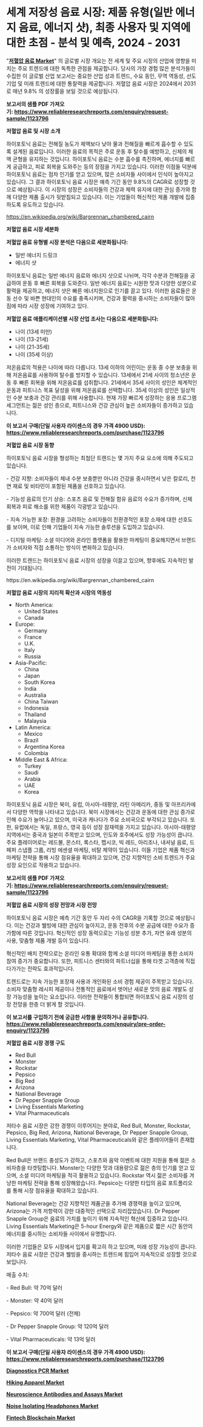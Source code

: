 <p><h1>세계 저장성 음료 시장: 제품 유형(일반 에너지 음료, 에너지 샷), 최종 사용자 및 지역에 대한 초점 - 분석 및 예측, 2024 - 2031</h1></p><p>"<strong><a href="https://www.reliableresearchreports.com/hypotonic-drinks-r1123796?utm_campaign=106&utm_medium=7&utm_source=Github&utm_content=ia&utm_term=16112024&utm_id=hypotonic-drinks">저혈압 음료 Market</a></strong>" 의 글로벌 시장 개요는 전 세계 및 주요 시장의 산업에 영향을 미치는 주요 트렌드에 대한 독특한 관점을 제공합니다. 당사의 가장 경험 많은 분석가들이 수집한 이 글로벌 산업 보고서는 중요한 산업 성과 트렌드, 수요 동인, 무역 역동성, 선도 기업 및 미래 트렌드에 대한 통찰력을 제공합니다. 저혈압 음료 시장은 2024에서 2031로 매년 9.8% 의 성장률을 보일 것으로 예상됩니다.</p>
<p><strong>보고서의 샘플 PDF 가져오기:&nbsp;<a href="https://www.reliableresearchreports.com/enquiry/request-sample/1123796?utm_campaign=106&utm_medium=7&utm_source=Github&utm_content=ia&utm_term=16112024&utm_id=hypotonic-drinks">https://www.reliableresearchreports.com/enquiry/request-sample/1123796</a></strong></p>
<p><strong>저혈압 음료 및 시장 소개</strong></p>
<p><p>하이포토닉 음료는 전해질 농도가 체액보다 낮아 물과 전해질을 빠르게 흡수할 수 있도록 설계된 음료입니다. 이러한 음료의 목적은 주로 운동 후 탈수를 예방하고, 신체의 체액 균형을 유지하는 것입니다. 하이포토닉 음료는 수분 흡수를 촉진하며, 에너지를 빠르게 공급하고, 피로 회복을 도와주는 등의 장점을 가지고 있습니다. 이러한 이점들 덕분에 하이포토닉 음료는 점차 인기를 얻고 있으며, 많은 소비자들 사이에서 인식이 높아지고 있습니다. 그 결과 하이포토닉 음료 시장은 예측 기간 동안 9.8%의 CAGR로 성장할 것으로 예상됩니다. 이 시장의 성장은 소비자들의 건강과 체력 유지에 대한 관심 증가와 함께 다양한 제품 출시가 뒷받침되고 있습니다. 이는 기업들이 혁신적인 제품 개발에 집중하도록 유도하고 있습니다.</p></p>
<p><a href="https://en.wikipedia.org/wiki/Bargrennan_chambered_cairn?utm_campaign=106&utm_medium=7&utm_source=Github&utm_content=ia&utm_term=16112024&utm_id=hypotonic-drinks">https://en.wikipedia.org/wiki/Bargrennan_chambered_cairn</a></p>
<p><strong>저혈압 음료 시장 세분화</strong></p>
<p><strong>저혈압 음료 유형별 시장 분석은 다음으로 세분화됩니다:</strong></p>
<p><ul><li>일반 에너지 드링크</li><li>에너지 샷</li></ul></p>
<p><p>하이포토닉 음료는 일반 에너지 음료와 에너지 샷으로 나뉘며, 각각 수분과 전해질을 공급하여 운동 후 빠른 회복을 도와준다. 일반 에너지 음료는 시원한 맛과 다양한 성분으로 활력을 제공하고, 에너지 샷은 빠른 에너지원으로 인기를 끌고 있다. 이러한 음료들은 운동 선수 및 바쁜 현대인의 수요를 충족시키며, 건강과 활력을 중시하는 소비자들이 많아짐에 따라 시장 성장에 기여하고 있다.</p></p>
<p><strong>저혈압 음료 애플리케이션별 시장 산업 조사는 다음으로 세분화됩니다:</strong></p>
<p><ul><li>나이 (13세 미만)</li><li>나이 (13-21세)</li><li>나이 (21-35세)</li><li>나이 (35세 이상)</li></ul></p>
<p><p>저온음료의 적용은 나이에 따라 다릅니다. 13세 이하의 어린이는 운동 중 수분 보충을 위해 저온음료를 사용하여 탈수를 방지할 수 있습니다. 13세에서 21세 사이의 청소년은 운동 후 빠른 회복을 위해 저온음료를 섭취합니다. 21세에서 35세 사이의 성인은 체계적인 운동과 피트니스 목표 달성을 위해 저온음료를 선택합니다. 35세 이상의 성인은 일상적인 수분 보충과 건강 관리를 위해 사용합니다. 현재 가장 빠르게 성장하는 응용 프로그램 세그먼트는 젊은 성인 층으로, 피트니스와 건강 관심이 높은 소비자들이 증가하고 있습니다.</p></p>
<p><strong>이 보고서 구매(단일 사용자 라이센스의 경우 가격 4900 USD): <a href="https://www.reliableresearchreports.com/purchase/1123796?utm_campaign=106&utm_medium=7&utm_source=Github&utm_content=ia&utm_term=16112024&utm_id=hypotonic-drinks">https://www.reliableresearchreports.com/purchase/1123796</a></strong></p>
<p><strong>저혈압 음료 시장 동향</strong></p>
<p><p>하이포토닉 음료 시장을 형성하는 최첨단 트렌드는 몇 가지 주요 요소에 의해 주도되고 있습니다. </p><p>- 건강 지향: 소비자들이 체내 수분 보충뿐만 아니라 건강을 중시하면서 낮은 칼로리, 천연 재료 및 비타민이 포함된 제품을 선호하고 있습니다. </p><p>- 기능성 음료의 인기 상승: 스포츠 음료 및 전해질 함유 음료의 수요가 증가하며, 신체 회복과 피로 해소를 위한 제품이 각광받고 있습니다. </p><p>- 지속 가능한 포장: 환경을 고려하는 소비자들이 친환경적인 포장 소재에 대한 선호도를 보이며, 이로 인해 기업들이 지속 가능한 솔루션을 도입하고 있습니다. </p><p>- 디지털 마케팅: 소셜 미디어와 온라인 플랫폼을 활용한 마케팅이 중요해지면서 브랜드가 소비자와 직접 소통하는 방식이 변화하고 있습니다. </p><p>이러한 트렌드는 하이포토닉 음료 시장의 성장을 이끌고 있으며, 향후에도 지속적인 발전이 기대됩니다.</p></p>
<p>https://en.wikipedia.org/wiki/Bargrennan_chambered_cairn</p>
<p><strong>저혈압 음료 시장의 지리적 확산과 시장의 역동성</strong></p>
<p><ul>
    <li>
        North America:
        <ul>
            <li>United States</li>
            <li>Canada</li>
        </ul>
    </li>
    <li>
        Europe:
        <ul>
            <li>Germany</li>
            <li>France</li>
            <li>U.K.</li>
            <li>Italy</li>
            <li>Russia</li>
        </ul>
    </li>
    <li>
        Asia-Pacific:
        <ul>
            <li>China</li>
            <li>Japan</li>
            <li>South Korea</li>
            <li>India</li>
            <li>Australia</li>
            <li>China Taiwan</li>
            <li>Indonesia</li>
            <li>Thailand</li>
            <li>Malaysia</li>
        </ul>
    </li>
    <li>
        Latin America:
        <ul>
            <li>Mexico</li>
            <li>Brazil</li>
            <li>Argentina Korea</li>
            <li>Colombia</li>
        </ul>
    </li>
    <li>
        Middle East & Africa:
        <ul>
            <li>Turkey</li>
            <li>Saudi</li>
            <li>Arabia</li>
            <li>UAE</li>
            <li>Korea</li>
        </ul>
    </li>
    </ul></p>
<p><p>하이포토닉 음료 시장은 북미, 유럽, 아시아-태평양, 라틴 아메리카, 중동 및 아프리카에서 다양한 역학을 나타내고 있습니다. 북미 시장에서는 건강과 운동에 대한 관심 증가로 인해 수요가 늘어나고 있으며, 미국과 캐나다가 주요 소비국으로 부각되고 있습니다. 또한, 유럽에서는 독일, 프랑스, 영국 등이 성장 잠재력을 가지고 있습니다. 아시아-태평양 지역에서는 중국과 일본이 주목받고 있으며, 인도와 호주에서도 성장 가능성이 큽니다. 주요 플레이어로는 레드불, 몬스터, 록스타, 펩시코, 빅 레드, 아리조나, 내셔널 음료, 드 페퍼 스냅플 그룹, 리빙 에센셜 마케팅, 비탈 제약이 있습니다. 이들 기업은 제품 혁신과 마케팅 전략을 통해 시장 점유율을 확대하고 있으며, 건강 지향적인 소비 트렌드가 주요 성장 요인으로 작용하고 있습니다.</p></p>
<p><strong>보고서의 샘플 PDF 가져오기:&nbsp;<a href="https://www.reliableresearchreports.com/enquiry/request-sample/1123796?utm_campaign=106&utm_medium=7&utm_source=Github&utm_content=ia&utm_term=16112024&utm_id=hypotonic-drinks">https://www.reliableresearchreports.com/enquiry/request-sample/1123796</a></strong></p>
<p><strong>저혈압 음료 시장의 성장 전망과 시장 전망</strong></p>
<p><p>하이포토닉 음료 시장은 예측 기간 동안 두 자리 수의 CAGR을 기록할 것으로 예상됩니다. 이는 건강과 웰빙에 대한 관심이 높아지고, 운동 전후의 수분 공급에 대한 수요가 증가함에 따른 것입니다. 혁신적인 성장 동력으로는 기능성 성분 추가, 자연 유래 성분의 사용, 맞춤형 제품 개발 등이 있습니다. </p><p>혁신적인 배치 전략으로는 온라인 유통 확대와 함께 소셜 미디어 마케팅을 통한 소비자 참여 증가가 중요합니다. 또한, 피트니스 센터와의 파트너십을 통해 타겟 고객층에 직접 다가가는 전략도 효과적입니다. </p><p>트렌드로는 지속 가능한 포장재 사용과 개인화된 소비 경험 제공이 주목받고 있습니다. 소비자 맞춤형 레시피 제공이나 전통적인 음료에서 벗어난 새로운 맛의 음료 개발도 성장 가능성을 높이는 요소입니다. 이러한 전략들이 통합되면 하이포토닉 음료 시장의 성장 전망을 한층 더 밝게 할 것입니다.</p></p>
<p><strong>이 보고서를 구입하기 전에 궁금한 사항을 문의하거나 공유합니다. <a href="https://www.reliableresearchreports.com/enquiry/pre-order-enquiry/1123796?utm_campaign=106&utm_medium=7&utm_source=Github&utm_content=ia&utm_term=16112024&utm_id=hypotonic-drinks">https://www.reliableresearchreports.com/enquiry/pre-order-enquiry/1123796</a></strong></p>
<p><strong>저혈압 음료 시장 경쟁 구도</strong></p>
<p><ul><li>Red Bull</li><li>Monster</li><li>Rockstar</li><li>Pepsico</li><li>Big Red</li><li>Arizona</li><li>National Beverage</li><li>Dr Pepper Snapple Group</li><li>Living Essentials Marketing</li><li>Vital Pharmaceuticals</li></ul></p>
<p><p>저타수 음료 시장은 강한 경쟁이 이루어지는 분야로, Red Bull, Monster, Rockstar, Pepsico, Big Red, Arizona, National Beverage, Dr Pepper Snapple Group, Living Essentials Marketing, Vital Pharmaceuticals와 같은 플레이어들이 존재합니다.</p><p>Red Bull은 브랜드 충성도가 강하고, 스포츠와 음악 이벤트에 대한 지원을 통해 젊은 소비자층을 타겟팅합니다. Monster는 다양한 맛과 대용량으로 젊은 층의 인기를 얻고 있으며, 소셜 미디어 마케팅을 적극 활용하고 있습니다. Rockstar 역시 젊은 소비자를 겨냥한 마케팅 전략을 통해 성장해왔습니다. Pepsico는 다양한 타입의 음료 포트폴리오를 통해 시장 점유율을 확대하고 있습니다.</p><p>National Beverage는 건강 지향적인 제품군을 추가해 경쟁력을 높이고 있으며, Arizona는 가격 저항력이 강한 대중적인 선택으로 자리잡았습니다. Dr Pepper Snapple Group은 음료의 가치를 높이기 위해 지속적인 혁신에 집중하고 있습니다. Living Essentials Marketing은 5-hour Energy와 같은 제품으로 짧은 시간 동안의 에너지를 중시하는 소비자들 사이에서 유명합니다.</p><p>이러한 기업들은 모두 시장에서 입지를 확고히 하고 있으며, 미래 성장 가능성이 큽니다. 저타수 음료 시장은 건강과 웰빙을 중시하는 트렌드에 힘입어 지속적으로 성장할 것으로 보입니다.</p><p>매출 수치:</p><p>- Red Bull: 약 70억 달러</p><p>- Monster: 약 40억 달러</p><p>- Pepsico: 약 700억 달러 (전체)</p><p>- Dr Pepper Snapple Group: 약 120억 달러</p><p>- Vital Pharmaceuticals: 약 13억 달러</p></p>
<p><strong>이 보고서 구매(단일 사용자 라이센스의 경우 가격 4900 USD): <a href="https://www.reliableresearchreports.com/purchase/1123796?utm_campaign=106&utm_medium=7&utm_source=Github&utm_content=ia&utm_term=16112024&utm_id=hypotonic-drinks">https://www.reliableresearchreports.com/purchase/1123796</a></strong></p>
<p><strong><p><a href="https://github.com/nathandecarvalho/Market-Research-Report-List-5/blob/main/diagnostics-pcr-market.md?utm_campaign=106&utm_medium=7&utm_source=Github&utm_content=ia&utm_term=16112024&utm_id=hypotonic-drinks">Diagnostics PCR Market</a></p><p><a href="https://www.linkedin.com/pulse/hiking-apparel-market-analysis-product-segmentation-regional-dgxqf?utm_campaign=106&utm_medium=7&utm_source=Github&utm_content=ia&utm_term=16112024&utm_id=hypotonic-drinks">Hiking Apparel Market</a></p><p><a href="https://issuu.com/reportprime-2/docs/neuroscience-antibodies-and-assays-_5d7aec6517ed71?utm_campaign=106&utm_medium=7&utm_source=Github&utm_content=ia&utm_term=16112024&utm_id=hypotonic-drinks">Neuroscience Antibodies and Assays Market</a></p><p><a href="https://www.linkedin.com/pulse/emerging-noise-isolating-headphones-market-opportunities-a9q3f?utm_campaign=106&utm_medium=7&utm_source=Github&utm_content=ia&utm_term=16112024&utm_id=hypotonic-drinks">Noise Isolating Headphones Market</a></p><p><a href="https://issuu.com/reportprime-2/docs/fintech-blockchain-market-size-2030_81228c73adea4e?utm_campaign=106&utm_medium=7&utm_source=Github&utm_content=ia&utm_term=16112024&utm_id=hypotonic-drinks">Fintech Blockchain Market</a></p></strong></p>
<p></p>